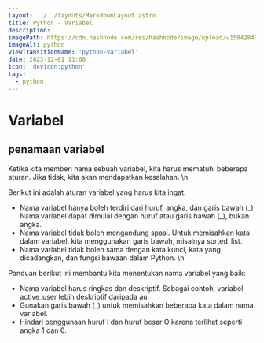 ```yaml
---
layout: ../../layouts/MarkdownLayout.astro
title: Python - Variabel
description:
imagePath: https://cdn.hashnode.com/res/hashnode/image/upload/v1584284080124/WSg9hzPr-.jpeg
imageAlt: python
viewTransitionName: 'python-variabel'
date: 2023-12-01 11:00
icon: 'devicon:python'
tags:
  - python
---
```


# Variabel

## penamaan variabel

Ketika kita memberi nama sebuah variabel, kita harus mematuhi beberapa aturan. Jika tidak, kita akan mendapatkan kesalahan. \n

Berikut ini adalah aturan variabel yang harus kita ingat:

- Nama variabel hanya boleh terdiri dari huruf, angka, dan garis bawah (\_) Nama variabel dapat dimulai dengan huruf atau garis bawah (\_), bukan angka.
- Nama variabel tidak boleh mengandung spasi. Untuk memisahkan kata dalam variabel, kita menggunakan garis bawah, misalnya sorted_list.
- Nama variabel tidak boleh sama dengan kata kunci, kata yang dicadangkan, dan fungsi bawaan dalam Python. \n

Panduan berikut ini membantu kita menentukan nama variabel yang baik:

- Nama variabel harus ringkas dan deskriptif. Sebagai contoh, variabel active_user lebih deskriptif daripada au.
- Gunakan garis bawah (\_) untuk memisahkan beberapa kata dalam nama variabel.
- Hindari penggunaan huruf l dan huruf besar O karena terlihat seperti angka 1 dan 0.
